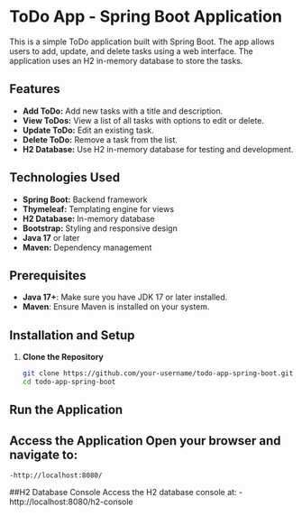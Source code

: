 # ToDo App - Spring Boot Application

This is a simple ToDo application built with Spring Boot. The app allows users to add, update, and delete tasks using a web interface. The application uses an H2 in-memory database to store the tasks.

## Features

- **Add ToDo:** Add new tasks with a title and description.
- **View ToDos:** View a list of all tasks with options to edit or delete.
- **Update ToDo:** Edit an existing task.
- **Delete ToDo:** Remove a task from the list.
- **H2 Database:** Use H2 in-memory database for testing and development.

## Technologies Used

- **Spring Boot:** Backend framework
- **Thymeleaf:** Templating engine for views
- **H2 Database:** In-memory database
- **Bootstrap:** Styling and responsive design
- **Java 17** or later
- **Maven:** Dependency management

## Prerequisites

- **Java 17+**: Make sure you have JDK 17 or later installed.
- **Maven**: Ensure Maven is installed on your system.

## Installation and Setup

1. **Clone the Repository**
   ```bash
   git clone https://github.com/your-username/todo-app-spring-boot.git
   cd todo-app-spring-boot
## Run the Application 
## Access the Application Open your browser and navigate to:
    -http://localhost:8080/
##H2 Database Console Access the H2 database console at:
   -http://localhost:8080/h2-console
